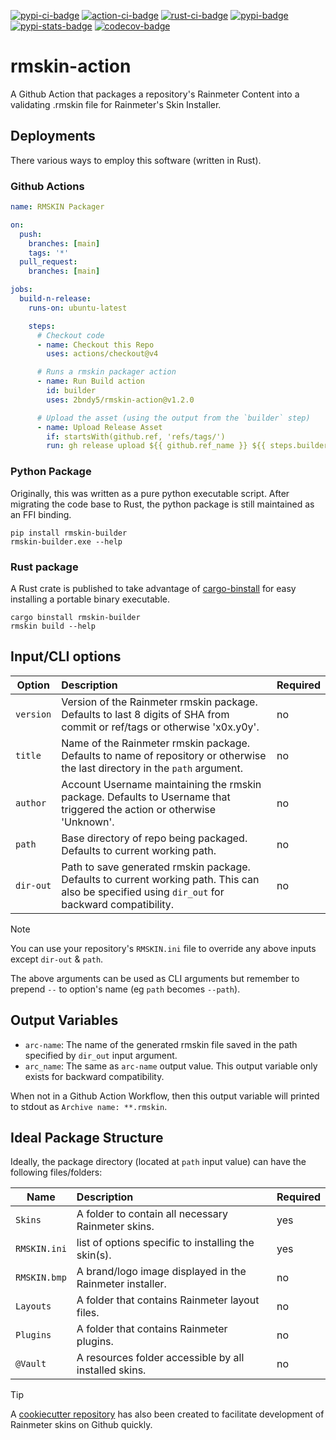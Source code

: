 
[![pypi-ci-badge]][pypi-ci-link]
[![action-ci-badge]][action-ci-link]
[![rust-ci-badge]][rust-ci-link]
[![pypi-badge]][pypi-link]
[![pypi-stats-badge]][pypi-stats-link]
[![codecov-badge]][codecov-link]

[pypi-ci-badge]: https://github.com/2bndy5/rmskin-action/actions/workflows/python.yml/badge.svg
[pypi-ci-link]: https://github.com/2bndy5/rmskin-action/actions/workflows/python.yml
[action-ci-badge]: https://github.com/2bndy5/rmskin-action/actions/workflows/self-test.yml/badge.svg
[action-ci-link]: https://github.com/2bndy5/rmskin-action/actions/workflows/self-test.yml
[rust-ci-badge]: https://github.com/2bndy5/rmskin-action/actions/workflows/rust.yml/badge.svg
[rust-ci-link]: https://github.com/2bndy5/rmskin-action/actions/workflows/rust.yml
[pypi-badge]: https://img.shields.io/pypi/v/rmskin-builder.svg
[pypi-link]: https://pypi.python.org/pypi/rmskin-builder
[pypi-stats-badge]: https://static.pepy.tech/personalized-badge/rmskin-builder?period=total&units=international_system&left_color=grey&right_color=blue&left_text=PyPi%20Downloads
[pypi-stats-link]: https://pepy.tech/project/rmskin-builder
[codecov-badge]: https://codecov.io/github/2bndy5/rmskin-action/graph/badge.svg?token=825YGO53XJ
[codecov-link]: https://codecov.io/github/2bndy5/rmskin-action

# rmskin-action

A Github Action that packages a repository's Rainmeter Content into a validating
.rmskin file for Rainmeter's Skin Installer.

## Deployments

There various ways to employ this software (written in Rust).

### Github Actions

```yaml
name: RMSKIN Packager

on:
  push:
    branches: [main]
    tags: '*'
  pull_request:
    branches: [main]

jobs:
  build-n-release:
    runs-on: ubuntu-latest

    steps:
      # Checkout code
      - name: Checkout this Repo
        uses: actions/checkout@v4

      # Runs a rmskin packager action
      - name: Run Build action
        id: builder
        uses: 2bndy5/rmskin-action@v1.2.0

      # Upload the asset (using the output from the `builder` step)
      - name: Upload Release Asset
        if: startsWith(github.ref, 'refs/tags/')
        run: gh release upload ${{ github.ref_name }} ${{ steps.builder.outputs.arc_name }}
```

### Python Package

Originally, this was written as a pure python executable script.
After migrating the code base to Rust,
the python package is still maintained as an FFI binding.

```shell
pip install rmskin-builder
rmskin-builder.exe --help
```

### Rust package

[cargo-binstall]: https://github.com/cargo-binstall/cargo-binstall

A Rust crate is published to take advantage of [cargo-binstall] for easy installing a portable binary executable.

```shell
cargo binstall rmskin-builder
rmskin build --help
```

## Input/CLI options

| Option | Description | Required |
|--------|:------------|:---------|
| `version` | Version of the Rainmeter rmskin package. Defaults to last 8 digits of SHA from commit or ref/tags or otherwise 'x0x.y0y'. | no |
| `title` | Name of the Rainmeter rmskin package. Defaults to name of repository or otherwise the last directory in the `path` argument. | no |
| `author` | Account Username maintaining the rmskin package. Defaults to Username that triggered the action or otherwise 'Unknown'. | no |
| `path` | Base directory of repo being packaged. Defaults to current working path. | no |
| `dir-out` | Path to save generated rmskin package. Defaults to current working path. This can also be specified using `dir_out` for backward compatibility. | no |

> [!NOTE]
> You can use your repository's `RMSKIN.ini` file to override any above inputs except `dir-out` & `path`.

The above arguments can be used as CLI arguments
but remember to prepend `--` to option's name (eg `path` becomes `--path`).

## Output Variables

- `arc-name`: The name of the generated rmskin file saved in the
  path specified by `dir_out` input argument.
- `arc_name`: The same as `arc-name` output value.
  This output variable only exists for backward compatibility.

When not in a Github Action Workflow, then this output variable will printed to
stdout as `Archive name: **.rmskin`.

## Ideal Package Structure

Ideally, the package directory (located at `path` input value) can have the following files/folders:

| Name | Description | Required |
|------|:------------|----------|
| `Skins`       | A folder to contain all necessary Rainmeter skins. | yes |
| `RMSKIN.ini`  | list of options specific to installing the skin(s). | yes |
| `RMSKIN.bmp`  | A brand/logo image displayed in the Rainmeter installer. | no |
| `Layouts`     | A folder that contains Rainmeter layout files. | no |
| `Plugins`     | A folder that contains Rainmeter plugins. | no |
| `@Vault`      | A resources folder accessible by all installed skins. | no |

> [!TIP]
> A [cookiecutter repository](https://github.com/2bndy5/Rainmeter-Cookiecutter)
> has also been created to facilitate development of Rainmeter skins on Github quickly.
